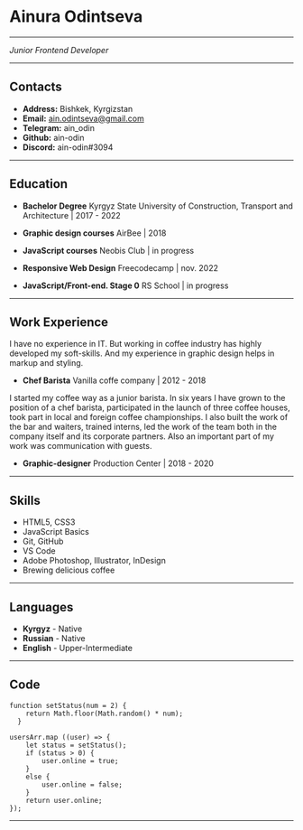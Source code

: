 # __Ainura Odintseva__

***

_Junior Frontend Developer_

***

## __Contacts__

* __Address:__ Bishkek, Kyrgizstan
* __Email:__ ain.odintseva@gmail.com
* __Telegram:__ ain_odin
* __Github:__ ain-odin
* __Discord:__ ain-odin#3094

***

## __Education__

* __Bachelor Degree__
Kyrgyz State University of Construction, Transport and Architecture | 2017 - 2022

* __Graphic design courses__
AirBee | 2018
 
* __JavaScript courses__
Neobis Club | in progress
 
* __Responsive Web Design__
Freecodecamp | nov. 2022
 
* __JavaScript/Front-end. Stage 0__
RS School | in progress

***

## __Work Experience__
 
I have no experience in IT. But working in coffee industry has highly developed my soft-skills. And my experience in graphic design helps in markup and styling.
 
* __Chef Barista__
Vanilla coffe company | 2012 - 2018

I started my coffee way as a junior barista. In six years I have grown to the position of a chef barista, participated in the launch of three coffee houses, took part in local and foreign coffee championships. I also built the work of the bar and waiters, trained interns, led the work of the team both in the company itself and its corporate partners. Also an important part of my work was communication with guests.
 
* __Graphic-designer__
Production Center | 2018 - 2020

***

## __Skills__

* HTML5, CSS3
* JavaScript Basics
* Git, GitHub
* VS Code
* Adobe Photoshop, Illustrator, InDesign
* Brewing delicious coffee

***

## __Languages__

* __Kyrgyz__ - Native
* __Russian__ - Native
* __English__ - Upper-Intermediate

***

## __Code__

```
function setStatus(num = 2) {
    return Math.floor(Math.random() * num);
  }

usersArr.map ((user) => {
    let status = setStatus();
    if (status > 0) {
        user.online = true;
    }
    else {
        user.online = false;
    }
    return user.online;
});
```

***